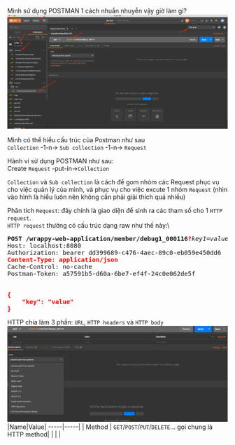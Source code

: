 Mình sử dụng POSTMAN 1 cách nhuẩn nhuyễn vậy giờ làm gì?
![postman](../resources/images/1.png)

Mình có thể hiểu cấu trúc của Postman như sau\
`Collection` -1-n-> `Sub collection` -1-n-> `Request`

Hành vi sử dụng POSTMAN như sau:\
Create `Request` -put-in->`Collection`

`Collection` và `Sub collection` là cách để gom nhóm các Request phục vụ cho việc quản lý của mình, và phục vụ cho việc excute 1 nhóm `Request` (nhìn vào hình là hiểu luôn nên không cần phải giải thích quá nhiều)

Phân tích `Request`: đây chính là giao diện để sinh ra các tham số cho 1 `HTTP request`.\
`HTTP request` thường có cấu trúc dạng raw như thế này:\

<pre>
<b>POST</b> <b>/wrappy-web-application/member/debug1_000116</b><b style="color: red">?</b><i>key1=value1&amp;key2=value2</i> <b>HTTP/1.1</b>
Host: localhost:8080
Authorization: bearer dd399689-c476-4aec-89c0-eb059e450dd6
<b style="color: red">Content-Type: application/json</b>
Cache-Control: no-cache
Postman-Token: a57591b5-d60a-6be7-ef4f-24c0e062de5f

<b style="color: red">
{
	"key": "value"
}</b>
</pre>
HTTP chia làm 3 phần: `URL`, `HTTP headers` và `HTTP body`
![postman](../resources/images/2.png)
|Name|Value|
-----|-----|
| Method | `GET`/`POST`/`PUT`/`DELETE`... gọi chung là HTTP method|
|  | |
